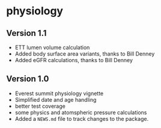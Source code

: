 # physiology

## Version 1.1

* ETT lumen volume calculation
* Added body surface area variants, thanks to Bill Denney
* Added eGFR calculations, thanks to Bill Denney

## Version 1.0

* Everest summit physiology vignette
* Simplified date and age handling
* better test coverage
* some physics and atomspheric pressure calculations
* Added a `NEWS.md` file to track changes to the package.
